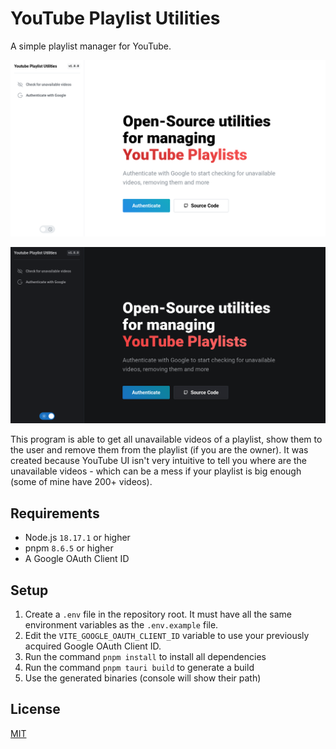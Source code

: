 # YouTube Playlist Utilities

A simple playlist manager for YouTube.

![Home - Light Version](./.github/images/home-light.png)

![Home - Dark Version](./.github/images/home-dark.png)

This program is able to get all unavailable videos of a playlist, show them to the user and remove them from the playlist (if you are the owner). It was created because YouTube UI isn't very intuitive to tell you where are the unavailable videos - which can be a mess if your playlist is big enough (some of mine have 200+ videos).

## Requirements

- Node.js `18.17.1` or higher
- pnpm `8.6.5` or higher
- A Google OAuth Client ID

## Setup

1. Create a `.env` file in the repository root. It must have all the same environment variables as the `.env.example` file.
2. Edit the `VITE_GOOGLE_OAUTH_CLIENT_ID` variable to use your previously acquired Google OAuth Client ID.
3. Run the command `pnpm install` to install all dependencies
4. Run the command `pnpm tauri build` to generate a build
5. Use the generated binaries (console will show their path)

## License

[MIT](./LICENSE)
